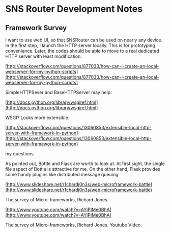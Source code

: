 # SNS Router Development Notes

## Framework Survey

I want to use web UI, so that SNSRouter 
can be used on nearly any device. 
In the first step, I launch the HTTP server locally. 
This is for prototyping convenience. 
Later, the codes should be able to move to a 
real dedicated HTTP server with least modification. 

[http://stackoverflow.com/questions/877033/how-can-i-create-an-local-webserver-for-my-python-scripts](http://stackoverflow.com/questions/877033/how-can-i-create-an-local-webserver-for-my-python-scripts)

SimpleHTTPSever and BaseHTTPServer may help. 

[http://docs.python.org/library/wsgiref.html](http://docs.python.org/library/wsgiref.html)

WSGI? Looks more extensible. 

[http://stackoverflow.com/questions/13060853/extensible-local-http-server-with-framework-in-python](http://stackoverflow.com/questions/13060853/extensible-local-http-server-with-framework-in-python)

my questions. 

As pointed out, Bottle and Flask are worth to look at. 
At first sight, the single file aspect of Bottle is attractive for me. 
On the other hand, Flask provides some handy plugins like distributed message queuing. 

[http://www.slideshare.net/r1chardj0n3s/web-microframework-battle](http://www.slideshare.net/r1chardj0n3s/web-microframework-battle)

The survey of Micro-frameworks, Richard Jones. 

[http://www.youtube.com/watch?v=AYjPIMe0BhA](http://www.youtube.com/watch?v=AYjPIMe0BhA)

The survey of Micro-frameworks, Richard Jones. Youtube Video. 


